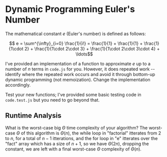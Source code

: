 # Dynamic Programming Euler's Number

The mathematical constant $e$ (Euler's number) is defined as follows:

$$ e = \sum^{\infty}_{i=0} \frac{1}{i!} = \frac{1}{1} + \frac{1}{1} +
\frac{1}{1\cdot 2} + \frac{1}{1\cdot 2\cdot 3} + \frac{1}{1\cdot 2\cdot 3\cdot
4} + \ldots$$

I've provided an implementation of a function to approximate $e$ up to a number
of $n$ terms in `code.js` for you. However, it does repeated work -- identify
where the repeated work occurs and avoid it through bottom-up dynamic
programming (not memoization). Change the implementation accordingly.

Test your new functions; I've provided some basic testing code in `code.test.js`
but you need to go beyond that.

## Runtime Analysis

What is the worst-case big $\Theta$ time complexity of your algorithm? 
The worst-case $\Theta$ of this algorithm is $\Theta(n)$, the while loop in "factorial" itterates from 2 to $n$, for a total of $n-1$ itterations, and the for loop in "e" itterates over the "fact" array which has a size of $n + 1$, so we have $\Theta(2n)$, dropping the constant, we are left with a final worst-case $\Theta$ complexity of $\Theta(n)$.
